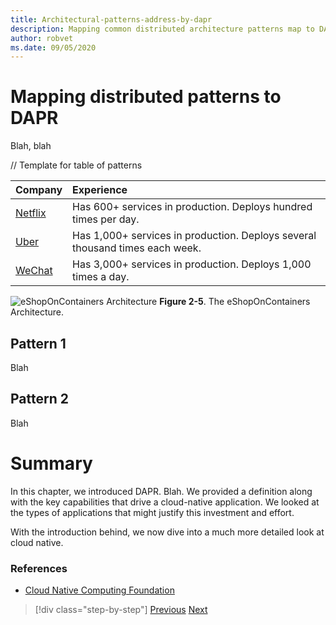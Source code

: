 ```yaml
---
title: Architectural-patterns-address-by-dapr
description: Mapping common distributed architecture patterns map to DAPR
author: robvet
ms.date: 09/05/2020
---
```


# Mapping distributed patterns to DAPR

Blah, blah

// Template for table of patterns

| Company | Experience |
| :-------- | :-------- |
| [Netflix](https://www.infoq.com/news/2013/06/netflix/) | Has 600+ services in production. Deploys hundred times per day. |
| [Uber](https://eng.uber.com/micro-deploy/) | Has 1,000+ services in production. Deploys several thousand times each week. |
| [WeChat](https://www.cs.columbia.edu/~ruigu/papers/socc18-final100.pdf) | Has 3,000+ services in production. Deploys 1,000 times a day. |


![eShopOnContainers Architecture](./media/eshoponcontainers-architecture.png)
**Figure 2-5**. The eShopOnContainers Architecture.

## Pattern 1

Blah

## Pattern 2

Blah

# Summary

In this chapter, we introduced DAPR. Blah. We provided a definition along with the key capabilities that drive a cloud-native application. We looked at the types of applications that might justify this investment and effort.

With the introduction behind, we now dive into a much more detailed look at cloud native.

### References

- [Cloud Native Computing Foundation](https://www.cncf.io/)

>[!div class="step-by-step"]
>[Previous](architectural-patterns-address-by-dapr.md)
>[Next](installing-dapr.md)
